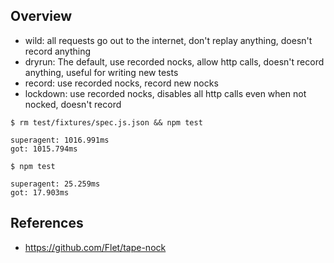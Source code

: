 ## Overview

- wild: all requests go out to the internet, don't replay anything, doesn't record anything
- dryrun: The default, use recorded nocks, allow http calls, doesn't record anything, useful for writing new tests
- record: use recorded nocks, record new nocks
- lockdown: use recorded nocks, disables all http calls even when not nocked, doesn't record

```
$ rm test/fixtures/spec.js.json && npm test

superagent: 1016.991ms
got: 1015.794ms

$ npm test

superagent: 25.259ms
got: 17.903ms
```

## References

- https://github.com/Flet/tape-nock
